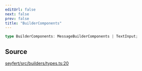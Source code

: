 ```yaml
---
editUrl: false
next: false
prev: false
title: "BuilderComponents"
---
```


```ts
type BuilderComponents: MessageBuilderComponents | TextInput;
```

## Source

[seyfert/src/builders/types.ts:20](https://github.com/potoland/potocuit/blob/c4fb0c1/src/builders/types.ts#L20)
